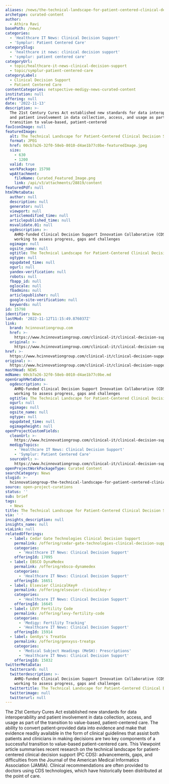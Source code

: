 ```yaml
---
aliases: /news/the-technical-landscape-for-patient-centered-clinical-decision-support
archetype: curated-content
author:
  - Athira Ravi
basePath: /news/
categories:
  - 'Healthcare IT News: Clinical Decision Support'
  - 'Symplur: Patient Centered Care'
categorySlug:
  - 'healthcare it news: clinical decision support'
  - 'symplur: patient centered care'
categoryUrl:
  - topic/healthcare-it-news-clinical-decision-support
  - topic/symplur-patient-centered-care
categoryLabel:
  - Clinical Decision Support
  - Patient Centered Care
contentCategories: netspective-medigy-news-curated-content
institution: null
offering: null
date: '2022-11-13'
description: >-
  The 21st Century Cures Act established new standards for data interoperability
  and patient involvement in data collection, access, and usage as part of the
  transition to value-based, patient-centered 
favIconImage: null
featuredImage:
  alt: The Technical Landscape for Patient-Centered Clinical Decision Support
  format: JPEG
  href: 00cb7a26-32f0-58eb-8010-d4ae1b77c0be-featuredImage.jpeg
  size:
    - 630
    - 1200
  valid: true
  workPackage: 15798
  wpAttachment:
    fileName: Curated_Featured_Image.png
    link: /api/v3/attachments/28819/content
featuredPdf: null
htmlMetaData:
  author: null
  description: null
  generator: null
  viewport: null
  articlemodified_time: null
  articlepublished_time: null
  msvalidate.01: null
  ogdescription: >-
    AHRQ-funded Clinical Decision Support Innovation Collaborative (CDSiC) is
    working to assess progress, gaps and challenges
  ogimage: null
  ogsite_name: null
  ogtitle: The Technical Landscape for Patient-Centered Clinical Decision Support
  ogtype: null
  ogupdated_time: null
  ogurl: null
  yandex-verification: null
  robots: null
  fbapp_id: null
  oglocale: null
  fbadmins: null
  articlepublisher: null
  google-site-verification: null
  keywords: null
id: 15798
identifier: News
lastMod: '2022-11-12T11:15:49.876037Z'
link:
  brand: hcinnovationgroup.com
  href: >-
    https://www.hcinnovationgroup.com/clinical-it/clinical-decision-support/article/21286553/the-technical-landscape-for-patientcentered-clinical-decision-support
  original: >-
    https://www.hcinnovationgroup.com/clinical-it/clinical-decision-support/article/21286553/the-technical-landscape-for-patientcentered-clinical-decision-support
href: >-
  https://www.hcinnovationgroup.com/clinical-it/clinical-decision-support/article/21286553/the-technical-landscape-for-patientcentered-clinical-decision-support
original: >-
  https://www.hcinnovationgroup.com/clinical-it/clinical-decision-support/article/21286553/the-technical-landscape-for-patientcentered-clinical-decision-support
mastHead: NEWS
mdName: 00cb7a26-32f0-58eb-8010-d4ae1b77c0be.md
openGraphMetaData:
  ogdescription: >-
    AHRQ-funded Clinical Decision Support Innovation Collaborative (CDSiC) is
    working to assess progress, gaps and challenges
  ogtitle: The Technical Landscape for Patient-Centered Clinical Decision Support
  ogurl: null
  ogimage: null
  ogsite_name: null
  ogtype: null
  ogupdated_time: null
  ogimageheight: null
openProjectCustomFields:
  cleanUrl: >-
    https://www.hcinnovationgroup.com/clinical-it/clinical-decision-support/article/21286553/the-technical-landscape-for-patientcentered-clinical-decision-support
  medigyTopics:
    - 'Healthcare IT News: Clinical Decision Support'
    - 'Symplur: Patient Centered Care'
  sourceUrl: >-
    https://www.hcinnovationgroup.com/clinical-it/clinical-decision-support/article/21286553/the-technical-landscape-for-patientcentered-clinical-decision-support
openProjectWorkPackageType: Curated Content
searchCategory: News
slugid: >-
  hcinnovationgroup-the-technical-landscape-for-patient-centered-clinical-decision-support
source: open-project-curations
status: ''
sub: brief
tags:
  - News
title: The Technical Landscape for Patient-Centered Clinical Decision Support
via: ' '
insights_description: null
insights_name: null
viaLink: null
relatedOfferings:
  - label: Cedar Gate Technologies Clinical Decision Support
    permalink: /offering/cedar-gate-technologies-clinical-decision-support
    categories:
      - 'Healthcare IT News: Clinical Decision Support'
    offeringId: 17095
  - label: EBSCO DynaMedex
    permalink: /offering/ebsco-dynamedex
    categories:
      - 'Healthcare IT News: Clinical Decision Support'
    offeringId: 16651
  - label: Elsevier ClinicalKey®
    permalink: /offering/elsevier-clinicalkey-r
    categories:
      - 'Healthcare IT News: Clinical Decision Support'
    offeringId: 16645
  - label: LEVY Fertility Code
    permalink: /offering/levy-fertility-code
    categories:
      - 'Medigy: Fertility Tracking'
      - 'Healthcare IT News: Clinical Decision Support'
    offeringId: 15914
  - label: GenXys's TreatGx
    permalink: /offering/genxyss-treatgx
    categories:
      - 'Medical Subject Headings (MeSH): Prescriptions'
      - 'Healthcare IT News: Clinical Decision Support'
    offeringId: 15832
twitterMetaData:
  twittercard: null
  twitterdescription: >-
    AHRQ-funded Clinical Decision Support Innovation Collaborative (CDSiC) is
    working to assess progress, gaps and challenges
  twittertitle: The Technical Landscape for Patient-Centered Clinical Decision Support
  twitterimage: null
  twitterurl: null
---
```

The 21st Century Cures Act established new standards for data interoperability and patient involvement in data collection, access, and usage as part of the transition to value-based, patient-centered care. The ability to convert patient-provided data into evidence and make that evidence readily available in the form of clinical guidelines that assist both patients and clinicians in making decisions are two key components of a successful transition to value-based patient-centered care. This Viewpoint article summarises recent research on the technical landscape for patient-centered clinical decision support (PC CDS): advancements, gaps, and difficulties from the Journal of the American Medical Informatics Association (JAMIA). Clinical recommendations are often provided to doctors using CDS technologies, which have historically been distributed at the point of care.